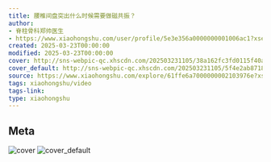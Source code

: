 ```yaml
---
title: 腰椎间盘突出什么时候需要做磁共振？
author:
- 脊柱骨科郑帅医生
- https://www.xiaohongshu.com/user/profile/5e3e356a0000000001006ac1?xsec_token=undefined
created: 2025-03-23T00:00:00
modified: 2025-03-23T00:00:00
cover: http://sns-webpic-qc.xhscdn.com/202503231105/38a162fc3fd0115f40a5118838b4192c/spectrum/abf63df29324bc326081e6b932627c45bbbe644b!nc_n_webp_prv_1
cover_default: http://sns-webpic-qc.xhscdn.com/202503231105/5f4e2ab87189371d79eb1f4806a8162d/spectrum/abf63df29324bc326081e6b932627c45bbbe644b!nc_n_webp_mw_1
source: https://www.xiaohongshu.com/explore/61ffe6a7000000002103976e?xsec_token=AB8ciORElr-kQccjTMLYwdZVB8N-SzRNN5rfPMU1Y--aA=
tags: xiaohongshu/video
tags-link:
type: xiaohongshu
---
```


## Meta

![cover](http://sns-webpic-qc.xhscdn.com/202503231105/38a162fc3fd0115f40a5118838b4192c/spectrum/abf63df29324bc326081e6b932627c45bbbe644b!nc_n_webp_prv_1)
![cover_default](http://sns-webpic-qc.xhscdn.com/202503231105/5f4e2ab87189371d79eb1f4806a8162d/spectrum/abf63df29324bc326081e6b932627c45bbbe644b!nc_n_webp_mw_1)
